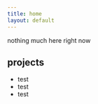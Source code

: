 ```yaml
---
title: home
layout: default
---
```


nothing much here right now

projects
--------

*	test
*	test
*	test
